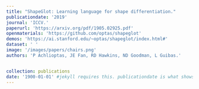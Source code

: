 ```yaml
---
title: "ShapeGlot: Learning language for shape differentiation."
publicationdate: '2019' 
journal: 'ICCV.'
paperurl: 'https://arxiv.org/pdf/1905.02925.pdf'
openmaterials: 'https://github.com/optas/shapeglot' 
demos: 'https://ai.stanford.edu/~optas/shapeglot/index.html#'
dataset: ' '
image: '/images/papers/chairs.png'
authors: 'P Achlioptas, JE Fan, RD Hawkins, ND Goodman, L Guibas.'


collection: publications
date: '1900-01-01' #jekyll requires this. publicationdate is what shows up
---
```

